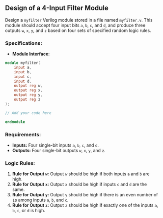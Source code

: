 ## Design of a 4-Input Filter Module

Design a `myfilter` Verilog module stored in a file named `myfilter.v`. This module should accept four input bits `a`, `b`, `c`, and `d`, and produce three outputs `w`, `x`, `y`, and `z` based on four sets of specified random logic rules.

### Specifications:
- **Module Interface:**
```verilog
module myfilter(
    input a,
    input b,
    input c,
    input d,
    output reg w,
    output reg x,
    output reg y,
    output reg z
);

// Add your code here

endmodule
```

### Requirements:
- **Inputs:** Four single-bit inputs `a`, `b`, `c`, and `d`.
- **Outputs:** Four single-bit outputs `w`, `x`, `y`, and `z`.

### Logic Rules:

1. **Rule for Output `w`:** Output `w` should be high if both inputs `a` and `b` are high.
2. **Rule for Output `x`:** Output `x` should be high if inputs `c` and `d` are the same.
3. **Rule for Output `y`:** Output `y` should be high if there is an even number of `1`s among inputs `a`, `b`, and `c`.
4. **Rule for Output `z`:** Output `z` should be high if exactly one of the inputs `a`, `b`, `c`, or `d` is high.


